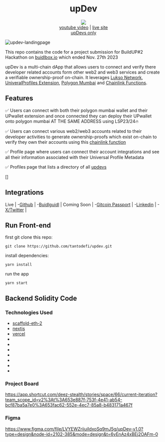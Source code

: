 <div align="center">
  <h1>upDev</h1>
  <img src="updev-black-logo.png" />
</div>

<div align="center">
  <a href="">youtube video</a> | <a href="https://updev-nextjs.vercel.app/">live site</a>
</div>

<div align="center">
  <a href="https://updev-nextjs.vercel.app/profiles">upDevs only</a>
</div>

![updev-landingpage](screenshot-landing.png)

This repo contains the code for a project submission for BuildUP#2 Hackathon on [buidlbox.io](https://app.buidlbox.io/buidlbox/buidlhacks) which ended Nov. 27th 2023

upDev is a multi-chain dApp that allows users to connect and verify there developer related accounts form other web2 and web3 services and create a verifiable ownership-proof on-chain. It leverages [Lukso Network](https://lukso.network/), [UniveralProfiles Extension](https://chromewebstore.google.com/detail/universal-profiles/abpickdkkbnbcoepogfhkhennhfhehfn), [Polygon Mumbai](https://mumbai.polygonscan.com/) and [Chainlink Functions](https://docs.chain.link/chainlink-functions).

## Features

✅ Users can connect with both their polygon mumbai wallet and their UPwallet extension and once connected they can deploy their UPwallet onto polygon mumbai AT THE SAME ADDRESS using LSP23/24🔥

✅ Users can connect various web2/web3 accounts related to their developer activities to generate ownership-proofs which exist on-chain to verify they own their accounts using this [chainlink function]()

✅ Profile page where users can connect their account integrations and see all their information associated with their Universal Profile Metadata

✅ Profiles page that lists a directory of all [updevs](https://updev-nextjs.vercel.app/profiles)

[]

## Integrations

Live |
-[Github](https://github.com/) |
-[Buidlguidl](https://buidlguidl.com/) |
Coming Soon |
-[Gitcoin Passport](https://passport.gitcoin.co/) |
-[Linkedin](https://www.linkedin.com/) |
-[X/Twitter](https://twitter.com/) |

## Run Front-end

first git clone this repo:

```git clone https://github.com/tantodefi/updev.git```

install dependencies:

```yarn install```

run the app

```yarn start```

## Backend Solidity Code



### Technologies Used

- [scaffold-eth-2](https://scaffoldeth.io/)
- [nextjs](https://nextjs.org/)
- [vercel](vercel.com)
- []()
- []()
- []()
- []()
- []()
- []()
- []()


### Project Board

https://app.shortcut.com/deez-stealth/stories/space/66/current-iteration?team_scope_id=v2%3At%3A653e887f-753f-4e41-ab54-bcf87ba5a7e0%3A653fac62-552e-4ec7-85a8-b483171a467f

### Figma

https://www.figma.com/file/LVYEWZriiuiIdxoSq9mJ5g/upDev-v1.0?type=design&node-id=2102-385&mode=design&t=6vEnAz4xBEj2OAFm-0
